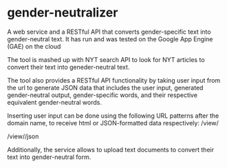 # gender-neutralizer
A web service and a RESTful API that converts gender-specific text into gender-neutral text. It has run and was tested on the Google App Engine (GAE) on the cloud 

The tool is mashed up with NYT search API to look for NYT articles to convert their text into geneder-neutral text.

The tool also provides a RESTful API functionality by taking user input from the url to generate JSON data that includes the user input, generated gender-neutral output, gender-specific words, and their respective equivalent gender-neutral words.

Inserting user input can be done using the following URL patterns after the domain name, to receive html or JSON-formatted data respectively: 
 /view/<userInput>

 /view/<userInput>/json

Additionally, the service allows to upload text documents to convert their text into gender-neutral form.
